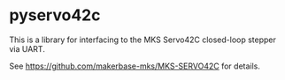 # pyservo42c

This is a library for interfacing to the MKS Servo42C closed-loop stepper via UART.

See https://github.com/makerbase-mks/MKS-SERVO42C for details.
